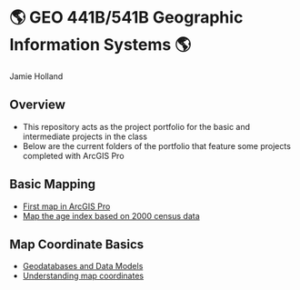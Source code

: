 
# :earth_americas: GEO 441B/541B Geographic Information Systems :earth_americas:

Jamie Holland

## Overview
- This repository acts as the project portfolio for the basic and intermediate projects in the class
- Below are the current folders of the portfolio that feature some projects completed with ArcGIS Pro

## Basic Mapping

- [First map in ArcGIS Pro](https://github.com/hollanja/hollanja-gis-project-portfolio-geo441/blob/main/basic-mapping/first-arcgis-mapping.ipynb)
- [Map the age index based on 2000 census data](https://github.com/hollanja/hollanja-gis-project-portfolio-geo441/blob/main/basic-mapping/age-index-mapping.ipynb)

## Map Coordinate Basics

- [Geodatabases and Data Models](https://github.com/hollanja/hollanja-gis-project-portfolio-geo441/blob/main/map-coordinate-basics/geodatabases-and-datamodels.ipynb)
- [Understanding map coordinates](https://github.com/hollanja/hollanja-gis-project-portfolio-geo441/blob/main/map-coordinate-basics/understanding-coordinates.ipynb)
